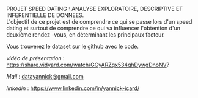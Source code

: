 PROJET SPEED DATING : ANALYSE EXPLORATOIRE, DESCRIPTIVE ET INFERENTIELLE DE DONNEES.  
L'objectif de ce projet est de comprendre ce qui se passe lors d'un speed dating et surtout de comprendre ce qui va influencer l'obtention d'un deuxième rendez -vous, en déterminant les principaux facteur.  

Vous trouverez le dataset sur le github avec le code.

_vidéo de présentation_ : https://share.vidyard.com/watch/GGyARZqx534qhDywgDnoNV?

_Mail_ : datayannick@gmail.com  

_linkedin_ : https://www.linkedin.com/in/yannick-icard/  
